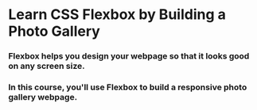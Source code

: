 # Learn CSS Flexbox by Building a Photo Gallery

### Flexbox helps you design your webpage so that it looks good on any screen size.

### In this course, you'll use Flexbox to build a responsive photo gallery webpage.
